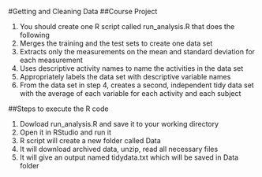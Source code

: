 #Getting and Cleaning Data
##Course Project

1. You should create one R script called run_analysis.R that does the following
2. Merges the training and the test sets to create one data set
3. Extracts only the measurements on the mean and standard deviation for each measurement
4. Uses descriptive activity names to name the activities in the data set
5. Appropriately labels the data set with descriptive variable names
6. From the data set in step 4, creates a second, independent tidy data set with the average of each variable for each activity and each subject

##Steps to execute the R code

1. Dowload run_analysis.R and save it to your working directory
2. Open it in RStudio and run it
3. R script will create a new folder called Data
4. It will download archived data, unzip, read all necessary files
5. It will give an output named tidydata.txt which will be saved in Data folder
